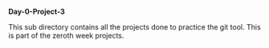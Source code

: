 **Day-0-Project-3**

This sub directory contains all the projects done to practice the git tool. This is part of the zeroth week projects.
